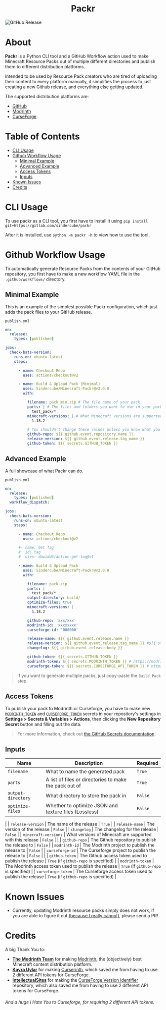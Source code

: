 <p align="center">
  <h1 align="center"><b>Packr</b></h1>
  <img alt="GitHub Release" src="https://img.shields.io/github/v/release/Sindercube/Packr?include_prereleases">
</p>

# About

**Packr** is a Python CLI tool and a GitHub Workflow action used to make Minecraft Resource Packs out of multiple different directories and publish them to different distribution platforms.

Intended to be used by Resource Pack creators who are tired of uploading their content to every platform manually, it simplifies the process to just creating a new Github release, and everything else getting updated.

The supported distribution platforms are:
- [GitHub](https://github.com)
- [Modrinth](https://modrinth.com/)
- [CurseForge](https://curseforge.com/)

# Table of Contents 

- [CLI Usage](#cli-usage)
- [Github Workflow Usage](#github-workflow-usage)
  - [Minimal Example](#minimal-example)
  - [Advanced Example](#advanced-example)
  - [Access Tokens](#access-tokens)
  - [Inputs](#inputs)
- [Known Issues](#known-issues)
- [Credits](#credits)

# CLI Usage

To use packr as a CLI tool, you first have to install it using `pip install git+https://gitlab.com/sindercube/packr`

After it is installed, use `python -m packr -h` to view how to use the tool.

# Github Workflow Usage

<!--
> Click [here](https://github.com/Sorrowfall/RP-Example/generate) to create a new repository with the workflow already set up.
Remember to edit `.github/workflows/build-packs.yml` to set up packr correctly for your pack.
-->

To automatically generate Resource Packs from the contents of your GitHub repository, you first have to make a new workflow YAML file in the `.github/workflows/` directory.

## Minimal Example

This is an example of the simplest possible Packr configuration, which just adds the pack files to your GitHub release.

`publish.yml`
```yaml
on:
  release:
    types: [published]

jobs:
  check-bats-version:
    runs-on: ubuntu-latest
    steps:

      - name: Checkout Repo
        uses: actions/checkout@v2

      - name: Build & Upload Pack (Minimal)
        uses: Sindercube/Minecraft-Packr@v2.0.0
        with:

          filename: pack_min.zip # The file name of your pack.
          parts: | # The files and folders you want to use in your pack. Separated with new lines.
            test_pack/*
          minecraft-versions: | # What Minecraft versions are supported by your pack? Separated with new lines
            1.18.2

          # You shouldn't change these values unless you know what you're doing
          github-repo: ${{ github.event.repository.name }}
          release-version: ${{ github.event.release.tag_name }}
          github-token: ${{ secrets.GITHUB_TOKEN }}
```

## Advanced Example

A full showcase of what Packr can do.

`publish.yml`
```yaml
on:
  release:
    types: [published]
  workflow_dispatch:

jobs:
  check-bats-version:
    runs-on: ubuntu-latest
    steps:

      - name: Checkout Repo
        uses: actions/checkout@v2

      #- name: Get Tag
      #  id: tag
      #  uses: dawidd6/action-get-tag@v1

      - name: Build & Upload Pack
        uses: Sindercube/Minecraft-Packr@v2.0.0
        with:

          filename: pack.zip
          parts: |
            test_pack/*
          output-directory: build/ 
          optimize-files: true
          minecraft-versions: |
            1.18.2

          github-repo: 'xxx/xxx'
          modrinth-id: 'xxxxxxxx'
          curseforge-id: '000000'

          release-name: ${{ github.event.release.name }}
          release-version: ${{ github.event.release.tag_name }} #${{ steps.tag.outputs.tag }}
          changelog: ${{ github.event.release.body }}

          github-token: ${{ secrets.GITHUB_TOKEN }}
          modrinth-token: ${{ secrets.MODRINTH_TOKEN }} # https://modrinth.com/settings/account
          curseforge-token: ${{ secrets.CURSEFORGE_API_TOKEN }} # https://www.curseforge.com/account/api-tokens
```

> If you want to generate multiple packs, just copy-paste the `Build Pack` step.

## Access Tokens

To publish your pack to Modrinth or Curseforge, you have to make new [`MODRINTH_TOKEN`](https://modrinth.com/settings/account) and [`CURSEFORGE_TOKEN`](https://www.curseforge.com/account/api-tokens) secrets in your repository's settings in **Settings > Secrets & Variables > Actions**, then clicking the **New Repository Secret** button and filling out the data.

> For more information, check out [the GitHub Secrets documentation](https://docs.github.com/en/actions/security-guides/encrypted-secrets#creating-encrypted-secrets-for-a-repository).

## Inputs

| Name | Description | Required |
| - | - | - |
| `filename` | What to name the generated pack | `True` |
| `parts` | A list of files or directories to make the pack out of | `True` |
| `output-directory` | What directory to store the pack in | `False` |
| `optimize-files` | Whether to optimize JSON and texture files (Lossless) | `False` |
|
| `release-version` | The name of the release | `True` |
| `release-name` | The version of the release | `False` |
| `changelog` | The changelog for the release | `False` |
| `minecraft-versions` | What versions of Minecraft are supported with this release | `False` |
|
| `github-repo` | The Github repository to publish the release to | `False` |
| `modrinth-id` | The Modrinth project to publish the release to | `False` |
| `curseforge-id` | The Curseforge project to publish the release to | `False` |
|
| `github-token` | The Github access token used to publish the release | `True` (if `github-repo` is specified) |
| `modrinth-token` | The Modrinth access token used to publish the release | `True` (if `github-repo` is specified) |
| `curseforge-token` | The Curseforge access token used to publish the release | `True` (if `github-repo` is specified) |

# Known Issues

- Currently, updating Modrinth resource packs simply does not work, if you are able to figure it out [(because I really cannot)](https://discord.com/channels/734077874708938864/1079544436964474971), please send a PR!

# Credits

A big Thank You to:
- [**The Modrinth Team**](https://github.com/orgs/modrinth/people) for making [Modrinth](https://modrinth.com/), the (objectively) best Minecraft content distribution platform.
- [**Kayra Uylar**](https://github.com/kuylar) for making [Curserinth](https://curserinth.kuylar.dev/), which saved me from having to use 2 different API tokens for CurseForge.
- [**IntellectualSites**](https://github.com/IntellectualSites) for making the [CurseForge Version Identifier](https://github.com/IntellectualSites/CurseForge-version-identifier) repository, which also saved me from having to use 2 different API tokens for CurseForge.

###### And a huge I Hate You to Curseforge, for requiring 2 different API tokens.